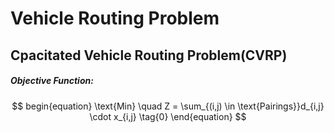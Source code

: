# Vehicle Routing Problem

## Cpacitated Vehicle Routing Problem(CVRP)
##### Objective Function:  
$$
begin{equation}
\text{Min} \quad Z = \sum_{(i,j) \in \text{Pairings}}d_{i,j} \cdot x_{i,j}
\tag{0}
\end{equation}
$$